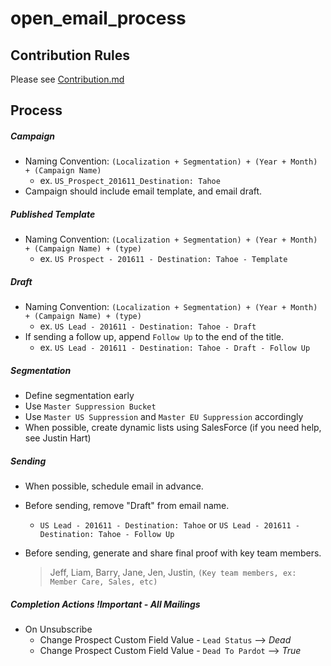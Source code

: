 # open_email_process

## Contribution Rules
Please see [Contribution.md](/CONTRIBUTING.md)

## Process

##### Campaign
- Naming Convention: `(Localization + Segmentation) + (Year + Month) + (Campaign Name)`
	- ex. `US_Prospect_201611_Destination: Tahoe`
- Campaign should include email template, and email draft.

##### Published Template
- Naming Convention: `(Localization + Segmentation) + (Year + Month) + (Campaign Name) + (type)`
	-  ex. `US Prospect - 201611 - Destination: Tahoe - Template`

##### Draft
- Naming Convention: `(Localization + Segmentation) + (Year + Month) + (Campaign Name) + (type)`
	-  ex. `US Lead - 201611 - Destination: Tahoe - Draft`
- If sending a follow up, append `Follow Up` to the end of the title.
	-  ex. `US Lead - 201611 - Destination: Tahoe - Draft - Follow Up`

##### Segmentation
- Define segmentation early
- Use `Master Suppression Bucket`
- Use `Master US Suppression` and `Master EU Suppression` accordingly
- When possible, create dynamic lists using SalesForce (if you need help, see Justin Hart)

##### Sending
- When possible, schedule email in advance.
- Before sending, remove "Draft" from email name.
	- `US Lead - 201611 - Destination: Tahoe` or `US Lead - 201611 - Destination: Tahoe - Follow Up`
- Before sending, generate and share final proof with key team members.

	> Jeff, Liam, Barry, Jane, Jen, Justin, `(Key team members, ex: Member Care, Sales, etc) `

##### Completion Actions ***!Important - All Mailings***
- On Unsubscribe
	- Change Prospect Custom Field Value - `Lead Status` --> *Dead*
	- Change Prospect Custom Field Value - `Dead To Pardot` --> *True*
